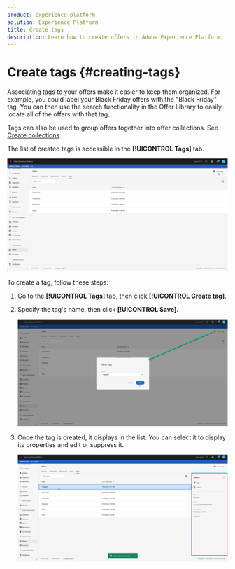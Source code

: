 ```yaml
---
product: experience platform
solution: Experience Platform
title: Create tags
description: Learn how to create offers in Adobe Experience Platform.
---
```


# Create tags {#creating-tags}

Associating tags to your offers make it easier to keep them organized. For example, you could label your Black Friday offers with the "Black Friday" tag. You can then use the search functionality in the Offer Library to easily locate all of the offers with that tag.

Tags can also be used to group offers together into offer collections. See [Create collections](../../offer-library/using/creating-collections.md).

The list of created tags is accessible in the **[!UICONTROL Tags]** tab.

![](assets/tags_list.png)

To create a tag, follow these steps:

1. Go to the **[!UICONTROL Tags]** tab, then click **[!UICONTROL Create tag]**.

1. Specify the tag's name, then click **[!UICONTROL Save]**.

    ![](assets/tags_create.png)

1. Once the tag is created, it displays in the list. You can select it to display its properties and edit or suppress it.

    ![](assets/tags_created.png)
